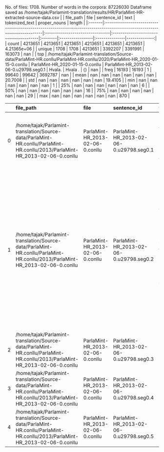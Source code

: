 No. of files: 1708.
Number of words in the corpora: 87226030
Dataframe saved as /home/tajak/Parlamint-translation/results/HR/ParlaMint-HR-extracted-source-data.csv
|        | file_path                                                                                                                   | file                             | sentence_id                             | text    | tokenized_text   | proper_nouns   |        length |
|:-------|:----------------------------------------------------------------------------------------------------------------------------|:---------------------------------|:----------------------------------------|:--------|:-----------------|:---------------|--------------:|
| count  | 4213651                                                                                                                     | 4213651                          | 4213651                                 | 4213651 | 4213651          | 4213651        |   4.21365e+06 |
| unique | 1708                                                                                                                        | 1708                             | 4213651                                 | 3392207 | 3391991          | 163073         | nan           |
| top    | /home/tajak/Parlamint-translation/Source-data/ParlaMint-HR.conllu/ParlaMint-HR.conllu/2020/ParlaMint-HR_2020-01-15-0.conllu | ParlaMint-HR_2020-01-15-0.conllu | ParlaMint-HR_2013-02-06-0.u29798.seg0.1 | Hvala.  | Hvala .          | {}             | nan           |
| freq   | 16193                                                                                                                       | 16193                            | 1                                       | 99640   | 99642            | 3692787        | nan           |
| mean   | nan                                                                                                                         | nan                              | nan                                     | nan     | nan              | nan            |  20.7008      |
| std    | nan                                                                                                                         | nan                              | nan                                     | nan     | nan              | nan            |  19.4105      |
| min    | nan                                                                                                                         | nan                              | nan                                     | nan     | nan              | nan            |   1           |
| 25%    | nan                                                                                                                         | nan                              | nan                                     | nan     | nan              | nan            |   6           |
| 50%    | nan                                                                                                                         | nan                              | nan                                     | nan     | nan              | nan            |  16           |
| 75%    | nan                                                                                                                         | nan                              | nan                                     | nan     | nan              | nan            |  29           |
| max    | nan                                                                                                                         | nan                              | nan                                     | nan     | nan              | nan            | 870           |




|    | file_path                                                                                                                   | file                             | sentence_id                             | text                                                                                                                                                                                                                                                                       | tokenized_text                                                                                                                                                                                                                                                                       | proper_nouns                                                                            |   length |
|---:|:----------------------------------------------------------------------------------------------------------------------------|:---------------------------------|:----------------------------------------|:---------------------------------------------------------------------------------------------------------------------------------------------------------------------------------------------------------------------------------------------------------------------------|:-------------------------------------------------------------------------------------------------------------------------------------------------------------------------------------------------------------------------------------------------------------------------------------|:----------------------------------------------------------------------------------------|---------:|
|  0 | /home/tajak/Parlamint-translation/Source-data/ParlaMint-HR.conllu/ParlaMint-HR.conllu/2013/ParlaMint-HR_2013-02-06-0.conllu | ParlaMint-HR_2013-02-06-0.conllu | ParlaMint-HR_2013-02-06-0.u29798.seg0.1 | Sad ćemo objediniti dvije točke i to - Prijedlog odluke o davanju vjerodostojnog tumačenja članka 44.                                                                                                                                                                      | Sad ćemo objediniti dvije točke i to - Prijedlog odluke o davanju vjerodostojnog tumačenja članka 44.                                                                                                                                                                                | {}                                                                                      |       16 |
|  1 | /home/tajak/Parlamint-translation/Source-data/ParlaMint-HR.conllu/ParlaMint-HR.conllu/2013/ParlaMint-HR_2013-02-06-0.conllu | ParlaMint-HR_2013-02-06-0.conllu | ParlaMint-HR_2013-02-06-0.u29798.seg0.2 | Zakona o izmjenama i dopunama Zakona o šumama, /"Narodne novine" broj 41/1990./ - Prijedlog odluke o davanju vjerodostojnog tumačenja članke 98. stavka 1. točke 6. Zakona o cestama /"Narodne novine" broj 81/2011./ Prijedlog odluka dostavio je Odbor za zakonodavstvo. | Zakona o izmjenama i dopunama Zakona o šumama , / " Narodne novine " broj 41/1990. / - Prijedlog odluke o davanju vjerodostojnog tumačenja članke 98. stavka 1. točke 6. Zakona o cestama / " Narodne novine " broj 81/2011. / Prijedlog odluka dostavio je Odbor za zakonodavstvo . | {}                                                                                      |       39 |
|  2 | /home/tajak/Parlamint-translation/Source-data/ParlaMint-HR.conllu/ParlaMint-HR.conllu/2013/ParlaMint-HR_2013-02-06-0.conllu | ParlaMint-HR_2013-02-06-0.conllu | ParlaMint-HR_2013-02-06-0.u29798.seg0.3 | Materijale ste primili na klupe.                                                                                                                                                                                                                                           | Materijale ste primili na klupe .                                                                                                                                                                                                                                                    | {}                                                                                      |        5 |
|  3 | /home/tajak/Parlamint-translation/Source-data/ParlaMint-HR.conllu/ParlaMint-HR.conllu/2013/ParlaMint-HR_2013-02-06-0.conllu | ParlaMint-HR_2013-02-06-0.conllu | ParlaMint-HR_2013-02-06-0.u29798.seg0.4 | Želi li predstavnica predlagatelja, odnosno odbora?                                                                                                                                                                                                                        | Želi li predstavnica predlagatelja , odnosno odbora ?                                                                                                                                                                                                                                | {}                                                                                      |        6 |
|  4 | /home/tajak/Parlamint-translation/Source-data/ParlaMint-HR.conllu/ParlaMint-HR.conllu/2013/ParlaMint-HR_2013-02-06-0.conllu | ParlaMint-HR_2013-02-06-0.conllu | ParlaMint-HR_2013-02-06-0.u29798.seg0.5 | Predsjednica Ingrid Antičević Marinović.                                                                                                                                                                                                                                   | Predsjednica Ingrid Antičević Marinović .                                                                                                                                                                                                                                            | {1: ['Ingrid', 'Ingrid'], 2: ['Antičević', 'Antičević'], 3: ['Marinović', 'Marinović']} |        4 |




